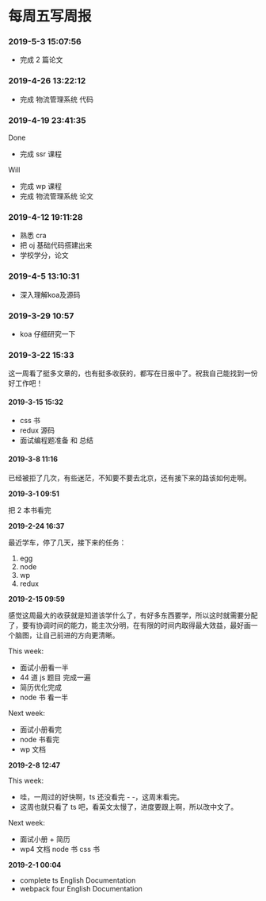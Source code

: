 # 每周五写周报

### 2019-5-3 15:07:56  

- 完成 2 篇论文

### 2019-4-26 13:22:12

- 完成 物流管理系统 代码

### 2019-4-19 23:41:35
Done

- 完成 ssr 课程

Will

- 完成 wp 课程
- 完成 物流管理系统 论文

### 2019-4-12 19:11:28

- 熟悉 cra
- 把 oj 基础代码搭建出来
- 学校学分，论文

### 2019-4-5 13:10:31

- 深入理解koa及源码

### 2019-3-29 10:57

- koa 仔细研究一下

### 2019-3-22 15:33

这一周看了挺多文章的，也有挺多收获的，都写在日报中了。祝我自己能找到一份好工作吧！

#### 2019-3-15 15:32

- css 书
- redux 源码
- 面试编程题准备 和 总结

#### 2019-3-8 11:16

已经被拒了几次，有些迷茫，不知要不要去北京，还有接下来的路该如何走啊。

**2019-3-1 09:51**

把 2 本书看完

**2019-2-24 16:37**

最近学车，停了几天，接下来的任务：

1. egg
2. node
3. wp
4. redux

**2019-2-15 09:59**

感觉这周最大的收获就是知道该学什么了，有好多东西要学，所以这时就需要分配了，要有协调时间的能力，能主次分明，在有限的时间内取得最大效益，最好画一个脑图，让自己前进的方向更清晰。

This week:

- 面试小册看一半
- 44 道 js 题目 完成一遍
- 简历优化完成
- node 书 看一半

Next week:

- 面试小册看完
- node 书看完
- wp 文档

**2019-2-8 12:47**

This week:

- 哇，一周过的好快啊，ts 还没看完 - -，这周末看完。
- 这周也就只看了 ts 吧，看英文太慢了，进度要跟上啊，所以改中文了。

Next week:

- 面试小册 + 简历
- wp4 文档 node 书 css 书

**2019-2-1 00:04**

- complete ts English Documentation
- webpack four English Documentation
